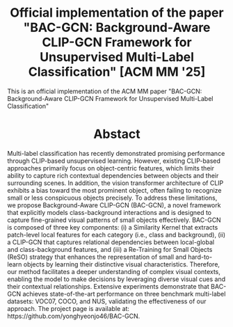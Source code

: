 <!DOCTYPE html>
<html>
<head>
<meta charset="utf-8">
</head>
<body>
<h1 style="text-align: center;">
  Official implementation of the paper "BAC-GCN: Background-Aware CLIP-GCN Framework for Unsupervised Multi-Label Classification" [ACM MM '25]
</h1>
<p style="text-align: left;">
  This is an official implementation of the ACM MM paper "BAC-GCN: Background-Aware CLIP-GCN Framework for Unsupervised Multi-Label Classification"
</p>


<h1 style="text-align: center;">
  Abstact
</h1>
<p style="text-align: left;">
  Multi-label classification has recently demonstrated promising performance through CLIP-based unsupervised learning. However, existing CLIP-based approaches primarily focus on object-centric features, which limits their ability to capture rich contextual dependencies between objects and their surrounding scenes. In addition, the vision transformer architecture of CLIP exhibits a bias toward the most prominent object, often failing to recognize small or less conspicuous objects precisely. To address these limitations, we propose Background-Aware CLIP-GCN (BAC-GCN), a novel framework that explicitly models class-background interactions and is designed to capture fine-grained visual patterns of small objects effectively. BAC-GCN is composed of three key components: (i) a Similarity Kernel that extracts patch-level local features for each category (i.e., class and background), (ii) a CLIP-GCN that captures relational dependencies between local-global and class-background features, and (iii) a Re-Training for Small Objects (ReSO) strategy that enhances the representation of small and hard-to-learn objects by learning their distinctive visual characteristics. Therefore, our method facilitates a deeper understanding of complex visual contexts, enabling the model to make decisions by leveraging diverse visual cues and their contextual relationships. Extensive experiments demonstrate that BAC-GCN achieves state-of-the-art performance on three benchmark multi-label datasets: VOC07, COCO, and NUS, validating the effectiveness of our approach. The project page is available at: https://github.com/yonghyeonjo46/BAC-GCN.
</p>




</body>
</html>
